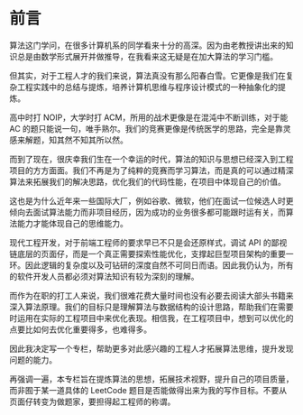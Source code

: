 # 前言

算法这门学问，在很多计算机系的同学看来十分的高深。因为由老教授讲出来的知识总是由数学形式展开并做推导，在我看来这无疑是在加大算法的学习门槛。

但其实，对于工程人才的我们来说，算法真没有那么阳春白雪。它更像是我们在复杂工程实践中的总结与提炼，培养计算机思维与程序设计模式的一种抽象化的提炼。

高中时打 NOIP，大学时打 ACM，所用的战术更像是在混沌中不断训练，对于能 AC 的题只能说一句，唯手熟尔。我们的竞赛更像是传统医学的思路，完全是靠灵感来解题，知其然不知其所以然。

而到了现在，很庆幸我们生在一个幸运的时代，算法的知识与思想已经深入到工程项目的方方面面。我们不再是为了纯粹的竞赛而学习算法，而是真的可以通过精深算法来拓展我们的解决思路，优化我们的代码性能，在项目中体现自己的价值。

这也是为什么近年来一些国际大厂，例如谷歌、微软，他们在面试一位候选人时更倾向去面试算法能力而非项目经历，因为成功的业务很多都可能跟时运有关，而算法能力才能体现自己的思维能力。

现代工程开发，对于前端工程师的要求早已不只是会还原样式，调试 API 的鄙视链底层的页面仔，而是一个真正需要探索性能优化，支撑起巨型项目架构的重要一环。因此逻辑的复杂度以及可钻研的深度自然不可同日而语。因此我仍认为，所有的软件开发人员都必须对算法知识有较为深刻的理解。

而作为在职的打工人来说，我们很难花费大量时间也没有必要去阅读大部头书籍来深入算法原理。我们的目标只是理解算法与数据结构的设计思路，帮助我们在需要时运用在实际的工程项目中来优化表现。相信我，在工程项目中，想到可以优化的点要比如何去优化重要得多，也难得多。

因此我决定写一个专栏，帮助更多对此感兴趣的工程人才拓展算法思维，提升发现问题的能力。

再强调一遍，本专栏旨在提炼算法的思想，拓展技术视野，提升自己的项目质量，而非囿于某一道具体的 LeetCode 题目是否能做得出来为我的写作目标。不要从页面仔转变为做题家，要担得起工程师的称谓。
